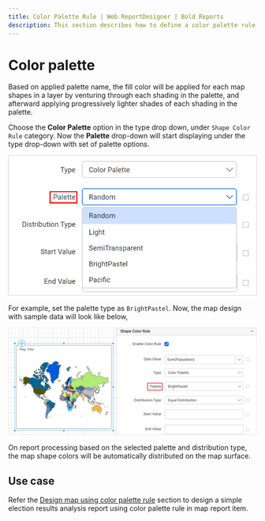 ```yaml
---
title: Color Palette Rule | Web ReportDesigner | Bold Reports
description: This section describes how to define a color palette rule for Map Report Item with the Bold Report Designer.
---
```


# Color palette

Based on applied palette name, the fill color will be applied for each map shapes in a layer by venturing through each shading in the palette, and afterward applying progressively lighter shades of each shading in the palette.

Choose the **Color Palette** option in the type drop down, under `Shape Color Rule` category. Now the **Palette** drop-down will start displaying under the type drop-down with set of palette options.

![Map palette types](/static/assets/on-premise/images/report-designer/report-items/map/shape-color-rule/palette-types.png)

For example, set the palette type as `BrightPastel`. Now, the map design with sample data will look like below,

![Color palette](/static/assets/on-premise/images/report-designer/report-items/map/shape-color-rule/bright-pastel.png)

On report processing based on the selected palette and distribution type, the map shape colors will be automatically distributed on the map surface.

## Use case

Refer the [Design map using color palette rule](/on-premise/report-designer/report-items/map/use-case/design-map-using-color-palette-rule/) section to design a simple election results analysis report using color palette rule in map report item.